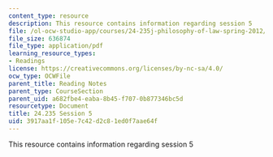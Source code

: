 ```yaml
---
content_type: resource
description: This resource contains information regarding session 5
file: /ol-ocw-studio-app/courses/24-235j-philosophy-of-law-spring-2012/3917aa1f105e7c42d2c81ed0f7aae64f_MIT24_235JS12_Session5.pdf
file_size: 636874
file_type: application/pdf
learning_resource_types:
- Readings
license: https://creativecommons.org/licenses/by-nc-sa/4.0/
ocw_type: OCWFile
parent_title: Reading Notes
parent_type: CourseSection
parent_uid: a682fbe4-eaba-8b45-f707-0b877346bc5d
resourcetype: Document
title: 24.235 Session 5
uid: 3917aa1f-105e-7c42-d2c8-1ed0f7aae64f
---
```

This resource contains information regarding session 5